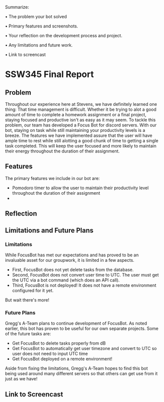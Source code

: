 Summarize:

•	The problem your bot solved

•	Primary features and screenshots.

•	Your reflection on the development process and project.

•	Any limitations and future work.

•	Link to screencast

# SSW345 Final Report

## Problem

  Throughout our experience here at Stevens, we have definitely learned one thing: That time management is difficult. Whether it be trying to alot a good amount of time to complete a homework assignment or a final project, staying focused and productive isn't as easy as it may seem. To tackle this problem, our team has developed a Focus Bot for discord servers. With our bot, staying on task while still maintaining your productivity levels is a breeze. The features we have implemented assure that the user will have ample time to rest while still alotting a good chunk of time to getting a single task completed. This will keep the user focused and more likely to maintain their energy throughout the duration of their assignment.

## Features

The primary features we include in our bot are:
* Pomodoro timer to allow the user to maintain their productivity level throughout the duration of their assignment
* 

## Reflection


## Limitations and Future Plans

### Limitations
While FocusBot has met our expectations and has proved to be an invaluable asset for our groupwork, it is limited in a few aspects.
* First, FocusBot does not yet delete tasks from the database. 
* Second, FocusBot does not convert user time to UTC. The user must get the UTC via a bot command (which does an API call). 
* Third, FocusBot is not deployed! It does not have a remote environment configured for it yet.

But wait there's more! 

### Future Plans
Gregg's A-Team plans to continue development of FocusBot. As noted earlier, this bot has proven to be useful for our own separate projects. Some of the future tasks are:
* Get FocusBot to delete tasks properly from dB
* Get FocusBot to automatically get user timezone and convert to UTC so user does not need to input UTC time
* Get FocusBot deployed on a remote environment!

Aside from fixing the limitations, Gregg's A-Team hopes to find this bot being used around many different servers so that others can get use from it just as we have!

## Link to Screencast
